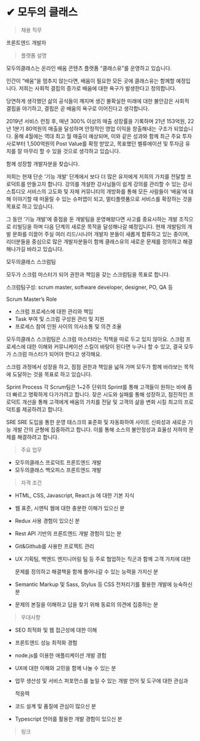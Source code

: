 # ✔ 모두의 클래스

> 채용 직무

프론트엔드 개발자

> 플랫폼 설명

모두의클래스는 온라인 배움 콘텐츠 플랫폼 “클래스유”를 운영하고 있습니다.

인간이 “배움”을 멈추지 않는다면, 배움이 필요한 모든 곳에 클래스유는 함께할 예정입니다. 저희는 사회적 결핍의 증가로 배움에 대한 욕구가 발생한다고 정의합니다.

당연하게 생각했던 삶의 공식들이 깨지며 생긴 불확실한 미래에 대한 불안감은 사회적 결핍을 야기하고, 결핍은 곧 배움의 욕구로 이어진다고 생각합니다.

2019년 서비스 런칭 후, 매년 300% 이상의 매출 성장률을 기록하며 21년 153억원, 22년 1분기 80억원의 매출을 달성하며 안정적인 영업 이익을 창출해내는 구조가 되었습니다. 올해 4월에는 역대 최고 월 매출이 예상되며, 이와 같은 성과와 함께 최근 주요 투자사로부터 1,500억원의 Post Value를 확정 받았고, 목표했던 벨류에이션 및 투자금 유치를 잘 마무리 할 수 있을 것으로 생각하고 있습니다.

함께 성장할 개발자분을 찾습니다.

저희는 현재 단순 ‘기능 개발’ 단계에서 보다 더 많은 유저에게 저희의 가치를 전달할 프로덕트를 만들고자 합니다. 강의를 개설한 강사님들이 쉽게 강의를 관리할 수 있는 강사 스튜디오 서비스의 고도화 및 자체 커뮤니티의 개방화를 통해 모든 사람들이 ‘배움’에 대해 이야기할 때 떠올릴 수 있는 슈퍼앱이 되고, 멀티플랫폼으로 서비스를 확장하는 것을 목표로 하고 있습니다. 

그 동안 ‘기능 개발’에 중점을 둔 개발팀을 운영해왔다면 사고를 중요시하는 개발 조직으로 리빌딩을 하며 다음 단계의  새로운 목적을 달성해나갈 예정입니다. 현재 개발팀의 개발 문화를 이끌어 주실 여러 리드/시니어 개발자 분들이 새롭게 합류하고 있는 중이며, 리더분들을 중심으로 많은 개발자분들이 함께 클래스유의 새로운 문제를 정의하고 해결해나가길 바라고 있습니다. 

모두의클래스 스크럼팀

모두가 스크럼 마스터가 되어 권한과 책임을 갖는 스크럼팀을 목표로 합니다.

스크럼팀구성: scrum master, software developer, designer, PO, QA 등

Scrum Master’s Role

- 스크럼 프로세스에 대한 관리와 책임
- Task 부여 및 스크럼 구성원 관리 및 지원
- 프로세스 참여 인원 사이의 의사소통 및 의견 조율

모두의클래스 스크럼팀은 스크럼 마스터라는 직책을 따로 두고 있지 않아요.
스크럼 프로세스에 대한 이해와 커뮤니케이션 스킬이 바탕이 된다면 누구나 할 수 있고, 결국 모두가 스크럼 마스터가 되어야 한다고 생각해요.

스크럼 과정에서 성장을 하고, 점점 권한과 책임을 넓혀 가며 모두가 함께 바라보는 목적에 도달하는 것을 목표로 하고 있습니다.

Sprint Process
각 Scrum팀은 1~2주 단위의 Sprint를 통해 고객들이 원하는 바에 좀 더 빠르고 명확하게 다가가려고 합니다. 
잦은 시도와 실패를 통해 성장하고, 점진적인 프로덕트 개선을 통해 고객에게 배움의 가치를 전달 및 고객의 삶을 변화 시킬 최고의 프로덕트를 제공하려고 합니다.

SRE
SRE 도입을 통한 운영 태스크의 표준화 및 자동화하여 사이트 신뢰성과 새로운 기능 개발 간의 균형에 집중하려고 합니다.
이를 통해 소스의 불안정성과 효율성 저하의 문제를 해결하려고 합니다.


> 주요 업무

- 모두의클래스 프로덕트 프론트엔드 개발
- 모두의클래스 백오피스 프론트엔드 개발

> 자격 조건

- HTML, CSS, Javascript, React.js 에 대한  기본 지식

- 웹 표준, 시맨틱 웹에 대한 충분한 이해가 있으신 분

- Redux 사용 경험이 있으신 분

- Rest API 기반의 프론트엔드 개발 경험이 있는 분

- Git&Github를 사용한 프로젝트 관리

- UX 기획팀, 백엔드 엔지니어링 팀 등 주로 협업하는 직군과 함께 고객 가치에 대한 

  문제를 정의하고 해결책을 함께 풀어나갈 수 있는 능력을 가지신 분

- Semantic Markup 및 Sass, Stylus 등 CSS 전처리기를 활용한 개발에 능숙하신 분

- 문제의 본질을 이해하고 답을 찾기 위해 동료의 의견에 집중하는 분

> 우대사항

- SEO 최적화 및 웹 접근성에 대한 이해

- 프론트엔드 성능 최적화 경험

- node.js를 이용한 애플리케이션 개발 경험

- UX에 대한 이해와 고민을 함께 나눌 수 있는 분

- 업무 생산성 및 서비스 퍼포먼스를 높일 수 있는 개발 언어 및 도구에 대한 관심과 

  적응력

- 코드 설계 및 품질에 관심이 많으신 분

- Typescript 언어를 활용한 개발 경험이 있으신 분

> 링크


